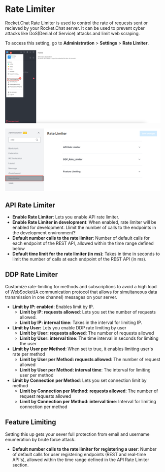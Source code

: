 # Rate Limiter

Rocket.Chat Rate Limiter is used to control the rate of requests sent or recieved by your Rocket.Chat server. It can be used to prevent cyber attacks like DoS(Denial of Service) attacks and limit web scraping.

To access this setting, go to **Administration** > **Settings** > **Rate Limiter**.

![](../../../.gitbook/assets/administration-nav.png)

![](<../../../.gitbook/assets/image (671) (1) (1) (1) (1).png>)

## API Rate Limiter <a href="#9f0duy7a3no" id="9f0duy7a3no"></a>

* **Enable Rate Limiter**: Lets you enable API  rate limiter.
* **Enable Rate Limiter in development**: When enabled, rate limiter will be enabled for development. Llimit the number of calls to the endpoints in the development environment?
* **Default number calls to the rate limiter**: Number of default calls for each endpoint of the REST API, allowed within the time range defined below
* **Default time limit for the rate limiter (in ms)**: Takes in time in seconds to limit the number of calls at each endpoint of the REST API (in ms).

## DDP Rate Limiter <a href="#ikikwb84ti" id="ikikwb84ti"></a>

Customize rate-limiting for methods and subscriptions to avoid a high load of WebSocket(A communication protocol that allows for simultaneous data transmission in one channel) messages on your server.

* **Limit by IP: enabled**: Enables limit by IP.
  * **Limit by IP: requests allowed**: Lets you set the number of requests allowed.
  * **Limit by IP: interval time**: Takes in the interval for limiting IP.
* **Limit by User:** Lets you enable DDP rate limiting by user
  * **Limit by User: requests allowed**: The number of requests allowed
  * **Limit by User: interval time**: The time interval in seconds for limiting the user
* **Limit by User per Method**: When set to true, it enables limiting user's rate per method
  * **Limit by User per Method: requests allowed**: The number of request allowed
  * **Limit by User per Method: interval time**: The interval for limiting user per method&#x20;
* **Limit by Connection per Method**: Lets you set connection limit by method
  * **Limit by Connection per Method: requests allowed**: The number of request requests allowed&#x20;
  * **Limit by Connection per Method: interval time**: Interval for limiting connection per method

## Feature Limiting

Setting this up gets your sever full protection from email and username enumeration by brute force attack.

* **Default number calls to the rate limiter for registering a user**: Number of default calls for user registering endpoints (REST and real-time API's), allowed within the time range defined in the API Rate Limiter section.
